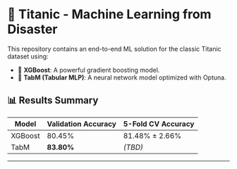 # 🚢 Titanic - Machine Learning from Disaster

This repository contains an end-to-end ML solution for the classic Titanic dataset using:

- 🎯 **XGBoost**: A powerful gradient boosting model.
- 🔬 **TabM (Tabular MLP)**: A neural network model optimized with Optuna.

## 📊 Results Summary

| Model     | Validation Accuracy | 5-Fold CV Accuracy |
|-----------|---------------------|--------------------|
| XGBoost   | 80.45%              | 81.48% ± 2.66%     |
| TabM      | **83.80%**          | *(TBD)*            |

---

